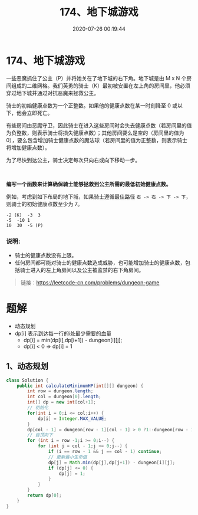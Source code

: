 ﻿---
title: 174、地下城游戏
categories:
- leetcode
tags:
  - null
date: 2020-07-26 00:19:44
---

# 174、地下城游戏
一些恶魔抓住了公主（P）并将她关在了地下城的右下角。地下城是由 M x N 个房间组成的二维网格。我们英勇的骑士（K）最初被安置在左上角的房间里，他必须穿过地下城并通过对抗恶魔来拯救公主。

骑士的初始健康点数为一个正整数。如果他的健康点数在某一时刻降至 0 或以下，他会立即死亡。

有些房间由恶魔守卫，因此骑士在进入这些房间时会失去健康点数（若房间里的值为负整数，则表示骑士将损失健康点数）；其他房间要么是空的（房间里的值为 0），要么包含增加骑士健康点数的魔法球（若房间里的值为正整数，则表示骑士将增加健康点数）。

为了尽快到达公主，骑士决定每次只向右或向下移动一步。

 

**编写一个函数来计算确保骑士能够拯救到公主所需的最低初始健康点数。**

例如，考虑到如下布局的地下城，如果骑士遵循最佳路径 `右 -> 右 -> 下 -> 下`，则骑士的初始健康点数至少为 7。
```
-2 (K)	-3	3
-5	-10	1
10	30	-5 (P)
```

### 说明:

- 骑士的健康点数没有上限。
- 任何房间都可能对骑士的健康点数造成威胁，也可能增加骑士的健康点数，包括骑士进入的左上角房间以及公主被监禁的右下角房间。

> 链接：https://leetcode-cn.com/problems/dungeon-game
# 题解
- 动态规划
- dp[i] 表示到达每一行的i处最少需要的血量
  - dp[i] = min(dp[i],dp[i+1]) - dungeon[i][j];
  - dp[i] < 0 => dp[i] = 1
## 1、动态规划
```java
class Solution {
    public int calculateMinimumHP(int[][] dungeon) {
        int row = dungeon.length;
        int col = dungeon[0].length;
        int[] dp = new int[col+1];
        // 初始化
        for(int i = 0;i <= col;i++) {
            dp[i] = Integer.MAX_VALUE;
        }
        dp[col - 1] = dungeon[row - 1][col - 1] > 0 ?1:-dungeon[row - 1][col - 1]+1;
        // 自顶向下
        for (int i = row -1;i >= 0;i--) {
            for (int j = col - 1;j >= 0;j--) {
                if (i == row - 1 && j == col - 1) continue;
                // 更新最小生命值
                dp[j] = Math.min(dp[j],dp[j+1]) - dungeon[i][j];
                if (dp[j] <= 0) {
                    dp[j] = 1;
                }
            }
        }
        return dp[0];
    }
}
```